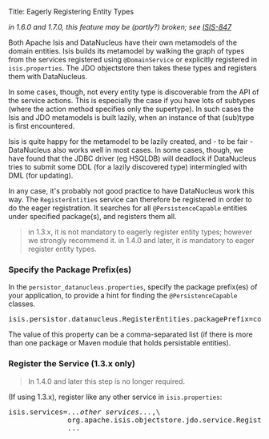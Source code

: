 Title: Eagerly Registering Entity Types

*in 1.6.0 and 1.7.0, this feature may be (partly?) broken; see [ISIS-847](https://issues.apache.org/jira/browse/ISIS-847)*

Both Apache Isis and DataNucleus have their own metamodels of the domain entities.  Isis builds its metamodel by walking the graph of types from the services registered using
`@DomainService` or explicitly registered in `isis.properties`.  The JDO objectstore then takes these types and registers them with DataNucleus.

In some cases, though, not every entity type is discoverable from the API of the service actions.  This is especially the case if you have lots of subtypes (where the action method specifies only the supertype).  In such cases the Isis and JDO metamodels is built lazily, when an instance of that (sub)type is first encountered.

Isis is quite happy for the metamodel to be lazily created, and - to be fair - DataNucleus also works well in most cases.  In some cases, though, we have found that the JDBC driver (eg HSQLDB) will deadlock if DataNucleus tries to submit some DDL (for a lazily discovered type) intermingled with DML (for updating).

In any case, it's probably not good practice to have DataNucleus work this way.  The `RegisterEntities` service can therefore be registered in order to do the eager registration.  It searches for all `@PersistenceCapable` entities under specified package(s), and registers them all.

> in 1.3.x, it is not mandatory to eagerly register entity types; however we strongly recommend it.
> in 1.4.0 and later, it *is* mandatory to eager register entity types.

### Specify the Package Prefix(es)

In the `persistor_datanucleus.properties`, specify the package prefix(es) of your application, to provide a hint for finding the `@PersistenceCapable` classes.  

<pre>
isis.persistor.datanucleus.RegisterEntities.packagePrefix=com.mycompany.dom
</pre>

The value of this property can be a comma-separated list (if there is more than one package or Maven module that holds persistable entities).


### Register the Service (1.3.x only)

> In 1.4.0 and later this step is no longer required.

(If using 1.3.x), register like any other service in `isis.properties`:

<pre>
isis.services=<i>...other services...</i>,\
              org.apache.isis.objectstore.jdo.service.RegisterEntities,\
              ...
</pre>
